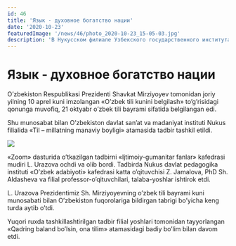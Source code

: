```yaml
---
id: 46
title: 'Язык - духовное богатство нации'
date: '2020-10-23'
featuredImage: '/news/46/photo_2020-10-23_15-05-03.jpg'
description: 'В Нукусском филиале Узбекского государственного института искусств и культуры была организована акция «Язык - духовное богатство нации'
---
```


# Язык - духовное богатство нации

Oʼzbekiston Respublikasi Prezidenti Shavkat Mirziyoyev tomonidan joriy yilning 10 aprel kuni imzolangan «Oʼzbek tili kunini belgilash» toʼgʼrisidagi qonunga muvofiq, 21 oktyabr oʼzbek tili bayrami sifatida belgilangan edi.

Shu munosabat bilan Oʼzbekiston davlat sanʼat va madaniyat instituti Nukus filialida «Til – millatning manaviy boyligi» atamasida tadbir tashkil etildi.

![](/news/46/photo_2020-10-23_15-05-13.jpg)

«Zoom» dasturida oʼtkazilgan tadbirni «Ijtimoiy-gumanitar fanlar» kafedrasi mudiri L. Urazova ochdi va olib bordi. Tadbirda Nukus davlat pedagogika instituti «Oʼzbek adabiyoti» kafedrasi katta oʼqituvchisi Z. Jamalova, PhD Sh. Аldasheva va filial professor-oʼqituvchilari, talaba-yoshlar ishtirok etdi.

L. Urazova Prezidentimiz Sh. Mirziyoyevning oʼzbek tili bayrami kuni munosabati bilan Oʼzbekiston fuqorolariga bildirgan tabrigi boʼyicha keng turda aytib oʼtdi.

Yuqori ruxda tashkillashtirilgan tadbir filial yoshlari tomonidan tayyorlangan «Qadring baland boʼlsin, ona tilim» atamasidagi badiy boʼlim bilan davom etdi.
